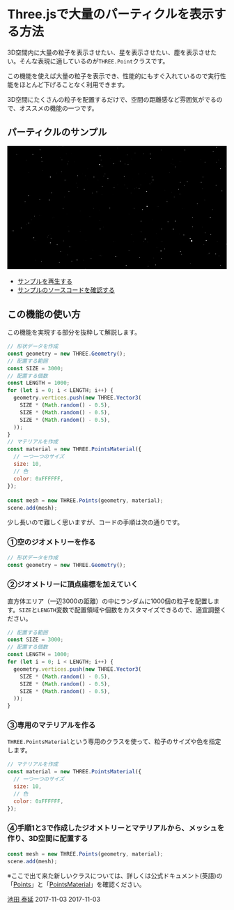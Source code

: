 # Three.jsで大量のパーティクルを表示する方法

3D空間内に大量の粒子を表示させたい、星を表示させたい、塵を表示させたい。そんな表現に適しているのが`THREE.Point`クラスです。

この機能を使えば大量の粒子を表示でき、性能的にもすぐ入れているので実行性能をほとんど下げることなく利用できます。

3D空間にたくさんの粒子を配置するだけで、空間の距離感など雰囲気がでるので、オススメの機能の一つです。

## パーティクルのサンプル

![](../imgs/points.png)

- [サンプルを再生する](https://ics-creative.github.io/tutorial-three/samples/points.html)
- [サンプルのソースコードを確認する](../samples/points.html)


## この機能の使い方

この機能を実現する部分を抜粋して解説します。


```js
// 形状データを作成
const geometry = new THREE.Geometry();
// 配置する範囲
const SIZE = 3000;
// 配置する個数
const LENGTH = 1000;
for (let i = 0; i < LENGTH; i++) {
  geometry.vertices.push(new THREE.Vector3(
    SIZE * (Math.random() - 0.5),
    SIZE * (Math.random() - 0.5),
    SIZE * (Math.random() - 0.5),
  ));
}
// マテリアルを作成
const material = new THREE.PointsMaterial({
  // 一つ一つのサイズ
  size: 10,
  // 色
  color: 0xFFFFFF,
});

const mesh = new THREE.Points(geometry, material);
scene.add(mesh);
```


少し長いので難しく思いますが、コードの手順は次の通りです。

### ①空のジオメトリーを作る

```js
// 形状データを作成
const geometry = new THREE.Geometry();
```

### ②ジオメトリーに頂点座標を加えていく

直方体エリア（一辺3000の距離）の中にランダムに1000個の粒子を配置します。`SIZE`と`LENGTH`変数で配置領域や個数をカスタマイズできるので、適宜調整ください。


```js
// 配置する範囲
const SIZE = 3000;
// 配置する個数
const LENGTH = 1000;
for (let i = 0; i < LENGTH; i++) {
  geometry.vertices.push(new THREE.Vector3(
    SIZE * (Math.random() - 0.5),
    SIZE * (Math.random() - 0.5),
    SIZE * (Math.random() - 0.5),
  ));
}
```

### ③専用のマテリアルを作る

`THREE.PointsMaterial`という専用のクラスを使って、粒子のサイズや色を指定します。

```js
// マテリアルを作成
const material = new THREE.PointsMaterial({
  // 一つ一つのサイズ
  size: 10,
  // 色
  color: 0xFFFFFF,
});
```
### ④手順1と3で作成したジオメトリーとマテリアルから、メッシュを作り、3D空間に配置する

```js
const mesh = new THREE.Points(geometry, material);
scene.add(mesh);
```




※ここで出て来た新しいクラスについては、詳しくは公式ドキュメント(英語)の「[Points](https://threejs.org/docs/#api/objects/Points)」と「[PointsMaterial](https://threejs.org/docs/#api/materials/PointsMaterial)」を確認ください。



<article-author>[池田 泰延](https://twitter.com/clockmaker)</article-author>
<article-date-published>2017-11-03</article-date-published>
<article-date-modified>2017-11-03</article-date-modified>